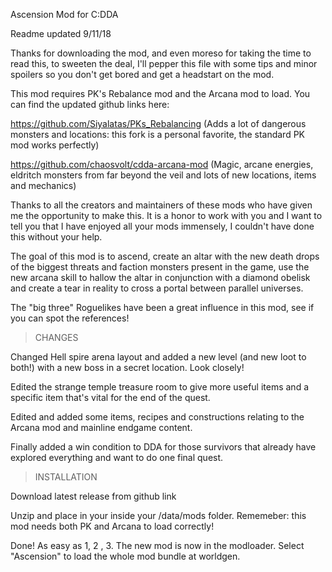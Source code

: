 

Ascension Mod for C:DDA

Readme updated 9/11/18

Thanks for downloading the mod, and even moreso for taking the time to read this, to sweeten the deal, I'll pepper this file with some tips and minor spoilers so you don't get bored and get a headstart on the mod.

This mod requires PK's Rebalance mod and the Arcana mod to load. You can find the updated github links here:

https://github.com/Siyalatas/PKs_Rebalancing (Adds a lot of dangerous monsters and locations: this fork is a personal favorite, the standard PK mod works perfectly)

https://github.com/chaosvolt/cdda-arcana-mod (Magic, arcane energies, eldritch monsters from far beyond the veil and lots of new locations, items and mechanics)

Thanks to all the creators and maintainers of these mods who have given me the opportunity to make this. It is a honor to work with you and I want to tell you that I have enjoyed all your mods immensely, I couldn't have done this without your help.

The goal of this mod is to ascend, create an altar with the new death drops of the biggest threats and faction monsters present in the game, use the new arcana skill to hallow the altar in conjunction with a diamond obelisk and create a tear in reality to cross a portal between parallel universes.

The "big three" Roguelikes have been a great influence in this mod, see if you can spot the references!

>CHANGES

Changed Hell spire arena layout and added a new level (and new loot to both!) with a new boss in a secret location. Look closely!

Edited the strange temple treasure room to give more useful items and a specific item that's vital for the end of the quest.

Edited and added some items, recipes and constructions relating to the Arcana mod and mainline endgame content.

Finally added a win condition to DDA for those survivors that already have explored everything and want to do one final quest.

>INSTALLATION

Download latest release from github link

Unzip and place in your inside your /data/mods folder. Rememeber: this mod needs both PK and Arcana to load correctly!

Done! As easy as 1, 2 , 3. The new mod is now in the modloader. Select "Ascension" to load the whole mod bundle at worldgen.

